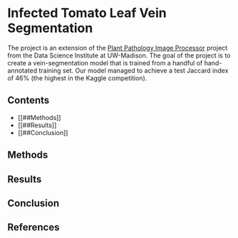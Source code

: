 # Infected Tomato Leaf Vein Segmentation
The project is an extension of the [Plant Pathology Image Processor](https://dsi.wisc.edu/research-portfolio/plant-pathology-image-processor/) project from the Data Science Institute at UW-Madison. The goal of the project is to create a vein-segmentation model that is trained from a handful of hand-annotated training set. Our model managed to achieve a test Jaccard index of 46% (the highest in the Kaggle competition).
## Contents
- [[##Methods]]
- [[##Results]]
- [[##Conclusion]]
## Methods
## Results
## Conclusion
## References
